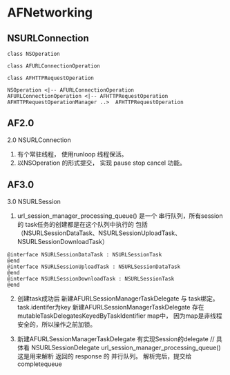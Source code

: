 # AFNetworking

## NSURLConnection

```plantuml
class NSOperation

class AFURLConnectionOperation

class AFHTTPRequestOperation

NSOperation <|-- AFURLConnectionOperation
AFURLConnectionOperation <|-- AFHTTPRequestOperation
AFHTTPRequestOperationManager ..>  AFHTTPRequestOperation
```

## AF2.0
2.0 NSURLConnection

1. 有个常驻线程， 使用runloop 线程保活。
2. 以NSOperation 的形式提交， 实现 pause stop cancel 功能。



## AF3.0
3.0 NSURLSession
1. url_session_manager_processing_queue() 是一个 串行队列，所有session 的 task任务的创建都是在这个队列中执行的 包括（NSURLSessionDataTask、NSURLSessionUploadTask、NSURLSessionDownloadTask）
```
@interface NSURLSessionDataTask : NSURLSessionTask
@end
@interface NSURLSessionUploadTask : NSURLSessionDataTask
@end
@interface NSURLSessionDownloadTask : NSURLSessionTask
@end

```
2. 创建task成功后 新建AFURLSessionManagerTaskDelegate 与 task绑定。
task.identifer为key 新建AFURLSessionManagerTaskDelegate 存在mutableTaskDelegatesKeyedByTaskIdentifier map中，
因为map是非线程安全的，所以操作之前加锁。

3. 新建AFURLSessionManagerTaskDelegate 有实现Session的delegate
// 具体看 NSURLSessionDelegate
url_session_manager_processing_queue() 这是用来解析 返回的 response 的 并行队列。
解析完后，提交给completequeue





